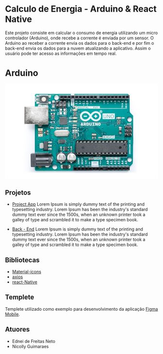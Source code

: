 # Calculo de Energia - Arduino & React Native

Este projeto consiste em calcular o consumo de energia utilizando um micro controlador (Arduino), onde recebe a corrente é enviada por um sensor. O Arduino ao receber a corrente envia os dados para o back-end e por fim o back-end envia os dados para a nuvem atualizando a aplicativo. Assim o usuário pode ter acesso as informações em tempo real.

# Arduino

![Arduino](screenshots/arduino.jpg "Arduino")

## Projetos

- [Project App](https://github.com/EdneiFNeto/AutomacaoResidencial/tree/main/App-React) Lorem Ipsum is simply dummy text of the printing and typesetting industry. Lorem Ipsum has been the industry's standard dummy text ever since the 1500s, when an unknown printer took a galley of type and scrambled it to make a type specimen book.

- [Back - End](https://github.com/EdneiFNeto/AutomacaoResidencial/tree/main/back-end) Lorem Ipsum is simply dummy text of the printing and typesetting industry. Lorem Ipsum has been the industry's standard dummy text ever since the 1500s, when an unknown printer took a galley of type and scrambled it to make a type specimen book.

## Bibliotecas

- [Material-icons](https://material.io/)
- [axios](https://github.com/axios/axios)
- [react-Native](https://pt-br.reactjs.org/)

## Templete
Templete utilizado como exemplo para desenvolvimento da aplicação [Figma Mobile](https://www.figma.com/file/EbEZHtYOIdmFlMKYFsRTXo/Figma-Mobile-Desingn?node-id=0%3A1).

## Atuores
- Ednei de Freitas Neto
- Nicolly Guimaraes
 
